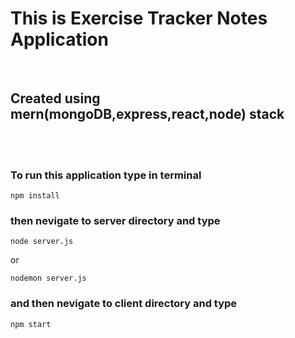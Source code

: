 # This is Exercise Tracker Notes Application
<br>

## Created using mern(mongoDB,express,react,node) stack 

<br>
<br>

### To run this application type in terminal 

```
npm install 
```
### then nevigate to server directory and type 
```
node server.js
```
or
```
nodemon server.js
```
### and then nevigate to client directory and type 
```
npm start
```
